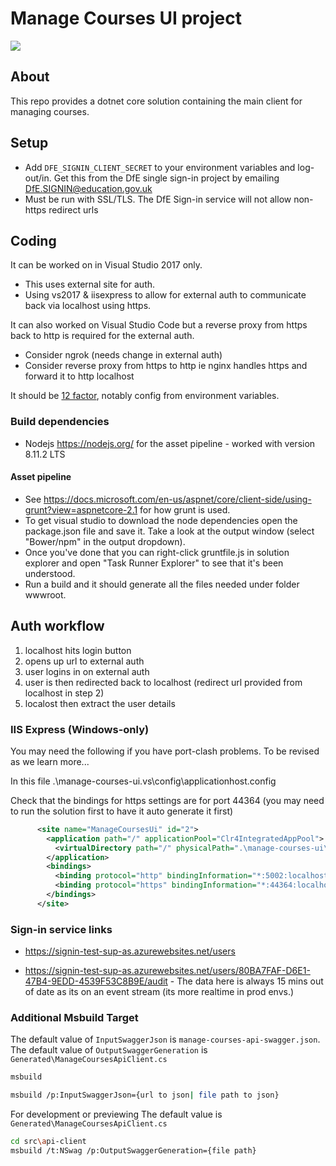 # Manage Courses UI project

[<img src="https://api.travis-ci.org/DFE-Digital/manage-courses-ui.svg?branch=master">](https://api.travis-ci.org/DFE-Digital/manage-courses-ui.svg?branch=master)

## About

This repo provides a dotnet core solution containing the main client for managing courses.


## Setup

* Add `DFE_SIGNIN_CLIENT_SECRET` to your environment variables and log-out/in.
  Get this from the DfE single sign-in project by emailing [DfE.SIGNIN@education.gov.uk](mailto:DfE.SIGNIN@education.gov.uk)
* Must be run with SSL/TLS. The DfE Sign-in service will not allow non-https redirect urls

## Coding

It can be worked on in Visual Studio 2017 only.

* This uses external site for auth.
* Using vs2017 & iisexpress to  allow for external auth to communicate back via localhost using https.

It can also worked on Visual Studio Code but a reverse proxy from https back to http is required for the external auth.
* Consider ngrok (needs change in external auth)
* Consider reverse proxy from https to http ie nginx handles https and forward it to http localhost

It should be [12 factor](https://12factor.net/), notably config from environment variables.

### Build dependencies

* Nodejs https://nodejs.org/ for the asset pipeline - worked with version 8.11.2 LTS

#### Asset pipeline

* See https://docs.microsoft.com/en-us/aspnet/core/client-side/using-grunt?view=aspnetcore-2.1 for how grunt is used.
* To get visual studio to download the node dependencies open the package.json file and save it. Take a look at the output window (select "Bower/npm" in the output dropdown).
* Once you've done that you can right-click gruntfile.js in solution explorer and open "Task Runner Explorer" to see that it's been understood.
* Run a build and it should generate all the files needed under folder wwwroot.


## Auth workflow

1. localhost hits login button
2. opens up url to external auth
3. user logins in on external auth
4. user is then redirected back to localhost  (redirect url provided from localhost in step 2)
5. localost then extract the user details

### IIS Express (Windows-only)

You may need the following if you have port-clash problems. To be revised as we learn more...

In this file
.\manage-courses-ui\.vs\config\applicationhost.config

Check that the bindings for https settings are for port 44364 (you may need to run the solution first to have it auto generate it first)
```xml
      <site name="ManageCoursesUi" id="2">
        <application path="/" applicationPool="Clr4IntegratedAppPool">
          <virtualDirectory path="/" physicalPath=".\manage-courses-ui\src" />
        </application>
        <bindings>
          <binding protocol="http" bindingInformation="*:5002:localhost" />
          <binding protocol="https" bindingInformation="*:44364:localhost" />
        </bindings>
      </site>
```

### Sign-in service links

* https://signin-test-sup-as.azurewebsites.net/users

* https://signin-test-sup-as.azurewebsites.net/users/80BA7FAF-D6E1-47B4-9EDD-4539F53C8B9E/audit - The data
  here is always 15 mins out of date as its on an event stream (its more realtime in prod envs.)

### Additional Msbuild Target

The default value of `InputSwaggerJson` is `manage-courses-api-swagger.json`.
The default value of `OutputSwaggerGeneration` is `Generated\ManageCoursesApiClient.cs`

```bash
msbuild
```

```bash
msbuild /p:InputSwaggerJson={url to json| file path to json}
```

For development or previewing
The default value is `Generated\ManageCoursesApiClient.cs`
```bash
cd src\api-client
msbuild /t:NSwag /p:OutputSwaggerGeneration={file path}
```
